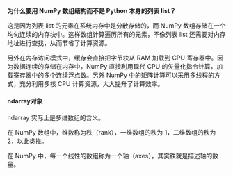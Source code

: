 **为什么要用 NumPy 数组结构而不是 Python 本身的列表 list？**

这是因为列表 list 的元素在系统内存中是分散存储的，而 NumPy 数组存储在一个均匀连续的内存块中。这样数组计算遍历所有的元素，不像列表 list 还需要对内存地址进行查找，从而节省了计算资源。

另外在内存访问模式中，缓存会直接把字节块从 RAM 加载到 CPU 寄存器中。因为数据连续的存储在内存中，NumPy 直接利用现代 CPU 的矢量化指令计算，加载寄存器中的多个连续浮点数。另外 NumPy 中的矩阵计算可以采用多线程的方式，充分利用多核 CPU 计算资源，大大提升了计算效率。



#### ndarray对象

ndarray 实际上是多维数组的含义。

在 NumPy 数组中，维数称为秩（rank），一维数组的秩为 1，二维数组的秩为 2，以此类推。

在 NumPy 中，每一个线性的数组称为一个轴（axes），其实秩就是描述轴的数量。

